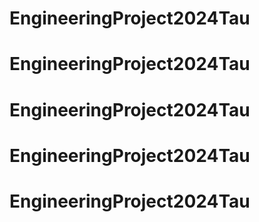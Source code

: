 # EngineeringProject2024Tau
# EngineeringProject2024Tau
# EngineeringProject2024Tau
# EngineeringProject2024Tau
# EngineeringProject2024Tau
